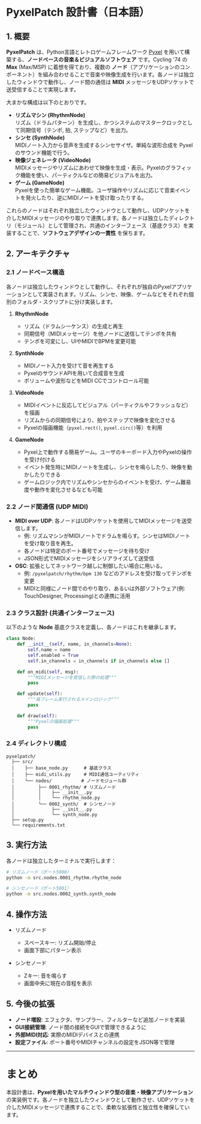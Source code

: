 # PyxelPatch 設計書（日本語）

## 1. 概要
**PyxelPatch** は、Python言語とレトロゲームフレームワーク [Pyxel](https://github.com/kitao/pyxel) を用いて構築する、**ノードベースの音楽＆ビジュアルソフトウェア** です。Cycling '74 の **Max** (Max/MSP) に着想を得ており、複数の **ノード**（アプリケーションのコンポーネント）を組み合わせることで音楽や映像生成を行います。各ノードは独立したウィンドウで動作し、ノード間の通信は **MIDI** メッセージをUDPソケットで送受信することで実現します。

大まかな構成は以下のとおりです。

- **リズムマシン (RhythmNode)**  
  リズム（ドラムパターン）を生成し、かつシステムのマスタークロックとして同期信号（テンポ, 拍, ステップなど）を出力。
- **シンセ (SynthNode)**  
  MIDIノート入力から音声を生成するシンセサイザ。単純な波形合成を Pyxel のサウンド機能で行う。
- **映像ジェネレータ (VideoNode)**  
  MIDIメッセージやリズムにあわせて映像を生成・表示。Pyxelのグラフィック機能を使い、パーティクルなどの簡易ビジュアルを出力。
- **ゲーム (GameNode)**  
  Pyxelを使った簡単なゲーム機能。ユーザ操作やリズムに応じて音楽イベントを発火したり、逆にMIDIノートを受け取ったりする。

これらのノードはそれぞれ独立したウィンドウとして動作し、UDPソケットを介したMIDIメッセージのやり取りで連携します。各ノードは独立したディレクトリ（モジュール）として管理され、共通のインターフェース（基底クラス）を実装することで、**ソフトウェアデザインの一貫性** を保ちます。

## 2. アーキテクチャ

### 2.1 ノードベース構造
各ノードは独立したウィンドウとして動作し、それぞれが独自のPyxelアプリケーションとして実装されます。リズム、シンセ、映像、ゲームなどをそれぞれ個別のフォルダ・スクリプトに分け実装します。

1. **RhythmNode**  
   - リズム（ドラムシーケンス）の生成と再生  
   - 同期信号（MIDIメッセージ）を他ノードに送信してテンポを共有  
   - テンポを可変にし、UIやMIDIでBPMを変更可能  

2. **SynthNode**  
   - MIDIノート入力を受けて音を再生する  
   - PyxelのサウンドAPIを用いて合成音を生成  
   - ボリュームや波形などをMIDI CCでコントロール可能  

3. **VideoNode**  
   - MIDIイベントに反応してビジュアル（パーティクルやフラッシュなど）を描画  
   - リズムからの同期信号により、拍やステップで映像を変化させる  
   - Pyxelの描画機能（`pyxel.rect()`, `pyxel.circ()`等）を利用  

4. **GameNode**  
   - Pyxel上で動作する簡易ゲーム。ユーザのキーボード入力やPyxelの操作を受け付ける  
   - イベント発生時にMIDIノートを生成し、シンセを鳴らしたり、映像を動かしたりできる  
   - ゲームロジック内でリズムやシンセからのイベントを受け、ゲーム難易度や動作を変化させるなども可能  

### 2.2 ノード間通信 (UDP MIDI)
- **MIDI over UDP**: 各ノードはUDPソケットを使用してMIDIメッセージを送受信します。
  - 例: リズムマシンがMIDIノートでドラムを鳴らす。シンセはMIDIノートを受け取り音を再生。
  - 各ノードは特定のポート番号でメッセージを待ち受け
  - JSON形式でMIDIメッセージをシリアライズして送受信
- **OSC**: 拡張としてネットワーク越しに制御したい場合に用いる。  
  - 例: `/pyxelpatch/rhythm/bpm 130` などのアドレスを受け取ってテンポを変更  
  - MIDIと同様にノード間でのやり取り、あるいは外部ソフトウェア(例: TouchDesigner, Processing)との連携に活用  
### 2.3 クラス設計 (共通インターフェース)
以下のような **Node** 基底クラスを定義し、各ノードはこれを継承します。

```python
class Node:
    def __init__(self, name, in_channels=None):
        self.name = name
        self.enabled = True
        self.in_channels = in_channels if in_channels else []

    def on_midi(self, msg):
        """MIDIメッセージを受信した際の処理"""
        pass

    def update(self):
        """毎フレーム実行されるメインロジック"""
        pass

    def draw(self):
        """Pyxelの描画処理"""
        pass
```

### 2.4 ディレクトリ構成
```
pyxelpatch/
  ├── src/
  │    ├── base_node.py      # 基底クラス
  │    ├── midi_utils.py     # MIDI通信ユーティリティ
  │    └── nodes/           # ノードモジュール群
  │         ├── 0001_rhythm/ # リズムノード
  │         │    ├── __init__.py
  │         │    └── rhythm_node.py
  │         └── 0002_synth/  # シンセノード
  │              ├── __init__.py
  │              └── synth_node.py
  ├── setup.py
  └── requirements.txt
```

## 3. 実行方法

各ノードは独立したターミナルで実行します：

```bash
# リズムノード（ポート5000）
python -m src.nodes.0001_rhythm.rhythm_node

# シンセノード（ポート5001）
python -m src.nodes.0002_synth.synth_node
```

## 4. 操作方法

- リズムノード
  - スペースキー: リズム開始/停止
  - 画面下部にパターン表示

- シンセノード
  - Zキー: 音を鳴らす
  - 画面中央に現在の音程を表示

## 5. 今後の拡張
- **ノード増設**: エフェクタ、サンプラー、フィルターなど追加ノードを実装
- **GUI接続管理**: ノード間の接続をGUIで管理できるように
- **外部MIDI対応**: 実際のMIDIデバイスとの連携
- **設定ファイル**: ポート番号やMIDIチャンネルの設定をJSON等で管理

---

# まとめ
本設計書は、**Pyxelを用いたマルチウィンドウ型の音楽・映像アプリケーション** の実装例です。各ノードを独立したウィンドウとして動作させ、UDPソケットを介したMIDIメッセージで連携することで、柔軟な拡張性と独立性を確保しています。
